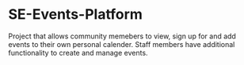 # SE-Events-Platform
Project that allows community memebers to view, sign up for and add events to their own personal calender. Staff members have additional functionality to create and manage events.
